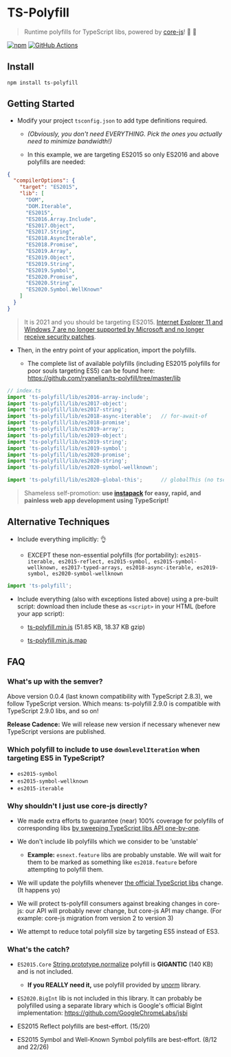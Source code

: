 # TS-Polyfill

> Runtime polyfills for TypeScript libs, powered by [core-js](https://github.com/zloirock/core-js)! :battery: :nut_and_bolt:

[![npm](https://img.shields.io/npm/v/ts-polyfill.svg)](https://www.npmjs.com/package/ts-polyfill) [![GitHub Actions](https://github.com/ryanelian/ts-polyfill/workflows/Node%20CI/badge.svg)](https://github.com/ryanelian/ts-polyfill/actions)

## Install

`npm install ts-polyfill`

## Getting Started

- Modify your project `tsconfig.json` to add type definitions required.

  - *(Obviously, you don't need EVERYTHING. Pick the ones you actually need to minimize bandwidth!)*

  - In this example, we are targeting ES2015 so only ES2016 and above polyfills are needed:

```json
{
  "compilerOptions": {
    "target": "ES2015",
    "lib": [
      "DOM",
      "DOM.Iterable",
      "ES2015",
      "ES2016.Array.Include",
      "ES2017.Object",
      "ES2017.String",
      "ES2018.AsyncIterable",
      "ES2018.Promise",
      "ES2019.Array",
      "ES2019.Object",
      "ES2019.String",
      "ES2019.Symbol",
      "ES2020.Promise",
      "ES2020.String",
      "ES2020.Symbol.WellKnown"
    ]
  }
}
```

> It is 2021 and you should be targeting ES2015. [Internet Explorer 11 and Windows 7 are no longer supported by Microsoft and no longer receive security patches](https://support.microsoft.com/en-us/help/17621/internet-explorer-downloads).

- Then, in the entry point of your application, import the polyfills.

  - The complete list of available polyfills (including ES2015 polyfills for poor souls targeting ES5) can be found here: https://github.com/ryanelian/ts-polyfill/tree/master/lib

```ts
// index.ts
import 'ts-polyfill/lib/es2016-array-include';
import 'ts-polyfill/lib/es2017-object';
import 'ts-polyfill/lib/es2017-string';
import 'ts-polyfill/lib/es2018-async-iterable';   // for-await-of
import 'ts-polyfill/lib/es2018-promise';
import 'ts-polyfill/lib/es2019-array';
import 'ts-polyfill/lib/es2019-object';
import 'ts-polyfill/lib/es2019-string';
import 'ts-polyfill/lib/es2019-symbol';
import 'ts-polyfill/lib/es2020-promise';
import 'ts-polyfill/lib/es2020-string';
import 'ts-polyfill/lib/es2020-symbol-wellknown';

import 'ts-polyfill/lib/es2020-global-this';      // globalThis (no tsconfig.json lib)
```

> Shameless self-promotion: **use [instapack](https://github.com/ryanelian/instapack) for easy, rapid, and painless web app development using TypeScript!**

## Alternative Techniques

- Include everything implicitly: :ok_hand:

  - EXCEPT these non-essential polyfills (for portability): `es2015-iterable, es2015-reflect, es2015-symbol, es2015-symbol-wellknown, es2017-typed-arrays, es2018-async-iterable, es2019-symbol, es2020-symbol-wellknown` 

```ts
import 'ts-polyfill';
```

- Include everything (also with exceptions listed above) using a pre-built script: download then include these as `<script>` in your HTML (before your app script):

  - [ts-polyfill.min.js](https://github.com/ryanelian/ts-polyfill/raw/master/dist/ts-polyfill.min.js) (51.85 KB, 18.37 KB gzip)

  - [ts-polyfill.min.js.map](https://github.com/ryanelian/ts-polyfill/raw/master/dist/ts-polyfill.min.js.map) 

## FAQ

### What's up with the semver?

Above version 0.0.4 (last known compatibility with TypeScript 2.8.3), we follow TypeScript version. Which means: ts-polyfill 2.9.0 is compatible with TypeScript 2.9.0 libs, and so on!

**Release Cadence:** We will release new version if necessary whenever new TypeScript versions are published.

### Which polyfill to include to use `downlevelIteration` when targeting ES5 in TypeScript?

- `es2015-symbol`
- `es2015-symbol-wellknown`
- `es2015-iterable`

### Why shouldn't I just use core-js directly?

- We made extra efforts to guarantee (near) 100% coverage for polyfills of corresponding libs [by sweeping TypeScript libs API one-by-one](https://github.com/ryanelian/ts-polyfill/blob/master/src/es2015-core.ts).

- We don't include lib polyfills which we consider to be 'unstable'

  - **Example:** `esnext.feature` libs are probably unstable. We will wait for them to be marked as something like `es2018.feature` before attempting to polyfill them.

- We will update the polyfills whenever [the official TypeScript libs](https://github.com/Microsoft/TypeScript/tree/master/lib) change. (It happens yo)

- We will protect ts-polyfill consumers against breaking changes in core-js: our API will probably never change, but core-js API may change. (For example: core-js migration from version 2 to version 3)

- We attempt to reduce total polyfill size by targeting ES5 instead of ES3.

### What's the catch?

- `ES2015.Core` [String.prototype.normalize](https://developer.mozilla.org/en-US/docs/Web/JavaScript/Reference/Global_Objects/String/normalize) polyfill is **GIGANTIC** (140 KB) and is not included.

  - **If you REALLY need it,** use polyfill provided by [unorm](https://github.com/walling/unorm) library.

- `ES2020.BigInt` lib is not included in this library. It can probably be polyfilled using a separate library which is Google's official BigInt implementation: https://github.com/GoogleChromeLabs/jsbi

- ES2015 Reflect polyfills are best-effort. (15/20)

- ES2015 Symbol and Well-Known Symbol polyfills are best-effort. (8/12 and 22/26)
